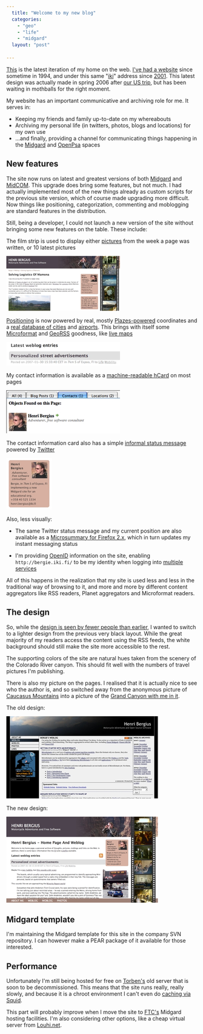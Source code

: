 ```yaml
---
  title: "Welcome to my new blog"
  categories: 
    - "geo"
    - "life"
    - "midgard"
  layout: "post"

---
```

[This][1] is the latest iteration of my home on the web. [I've had a website][3] since sometime in 1994, and under this same "[iki][20]" address since [2001][2]. This latest design was actually made in spring 2006 after [our US trip][4], but has been waiting in mothballs for the right moment.

My website has an important communicative and archiving role for me. It serves in:

* Keeping my friends and family up-to-date on my whereabouts
* Archiving my personal life (in twitters, photos, blogs and locations) for my own use
* ...and finally, providing a channel for communicating things happening in the [Midgard][19] and [OpenPsa][21] spaces

## New features

The site now runs on latest and greatest versions of both [Midgard][5] and [MidCOM][6]. This upgrade does bring some features, but not much. I had actually implemented most of the new things already as custom scripts for the previous site version, which of course made upgrading more difficult. Now things like positioning, categorization, commenting and moblogging are standard features in the distribution.

Still, being a developer, I could not launch a new version of the site without bringing some new features on the table. These include:

The film strip is used to display either [pictures][23] from the week a page was written, or 10 latest pictures

![Film strip and pictures from Brazil](/files/bergie_filmstrip2.jpg)

[Positioning][22] is now powered by real, mostly [Plazes-powered][8] coordinates and a [real database of cities][7] and [airports][9]. This brings with itself some [Microformat][11] and [GeoRSS][12] goodness, like [live maps][13]

![Positions on the blog entries](/files/bergie_blog_position.jpg)

My contact information is available as a [machine-readable hCard][28] on most pages

![What Tails extension understands of my contact info](/files/bergie_microformats_tails.jpg)

The contact information card also has a simple [informal status message][27] powered by [Twitter][26]

![The contact card](/files/bergie_card.jpg)

Also, less visually:

* The same Twitter status message and my current position are also available as a [Microsummary for Firefox 2.x][10], which in turn updates my instant messaging status

* I'm providing [OpenID][24] information on the site, enabling `http://bergie.iki.fi/` to be my identity when logging into [multiple services][25]

All of this happens in the realization that my site is used less and less in the traditional way of browsing to it, and more and more by different content aggregators like RSS readers, Planet aggregators and Microformat readers.

## The design

So, while the [design is seen by fewer people than earlier][17], I wanted to switch to a lighter design from the previous very black layout. While the great majority of my readers access the content using the RSS feeds, the white background should still make the site more accessible to the rest.

The supporting colors of the site are natural hues taken from the scenery of the Colorado River canyon. This should fit well with the numbers of travel pictures I'm publishing.

There is also my picture on the pages. I realised that it is actually nice to see who the author is, and so switched away from the anonymous picture of [Caucasus Mountains][30] into a picture of the [Grand Canyon with me in it][29].

The old design:

![The old, black design](/files/bergie_layout_2005.jpg)

The new design:

![The new, earthy design](/files/bergie_layout_2006.jpg)

## Midgard template

I'm maintaining the Midgard template for this site in the company SVN repository. I can however make a PEAR package of it available for those interested.

## Performance

Unfortunately I'm still being hosted for free on [Torben's][16] old server that is soon to be decommissioned. This means that the site runs really, really slowly, and because it is a chroot environment I can't even do [caching via Squid][18].

This part will probably improve when I move the site to [FTC's][14] Midgard hosting facilities. I'm also considering other options, like a cheap virtual server from [Louhi.net][15].

[1]: http://bergie.iki.fi/
[2]: http://web.archive.org/web/*/http://bergie.iki.fi/
[3]: http://web.archive.org/web/*/http://bergie.greywolves.org
[4]: http://www.flickr.com/photos/bergie/sets/72157594145039266/
[5]: http://www.midgard-project.org/
[6]: http://www.midgard-project.org/documentation/midcom/
[7]: http://www.geonames.org/export/
[8]: http://beta.plazes.com/user/bergie/
[9]: http://www.partow.net/miscellaneous/airportdatabase/
[10]: http://bergie.iki.fi/blog/setting_adium_status_from_a_microsummary/
[11]: http://microformats.org/wiki/geo
[12]: http://georss.org/simple.html
[13]: http://mapufacture.com/georss/map/show/370
[14]: http://www.ftc.fi/
[15]: http://louhi.net/virtualserver
[16]: http://www.nathan-syntronics.de/me/bewerbung/
[17]: http://www.digital-web.com/articles/where_did_my_beautiful_internet_go/
[18]: http://www.midgard-project.org/documentation/setting-up-squid-reverse-proxy/
[19]: http://bergie.iki.fi/blog/category/midgard
[20]: http://www.iki.fi/index.html
[21]: http://bergie.iki.fi/blog/category/openpsa
[22]: http://bergie.iki.fi/blog/the-midgard-position/
[23]: http://bergie.iki.fi/gallery/photostream/list/bergie/
[24]: http://openid.net/
[25]: http://www.openidenabled.com/software
[26]: http://twitter.com/bergie
[27]: http://www.midgard-project.org/documentation/org-routamc-statusmessage/
[28]: http://microformats.org/wiki/hcard
[29]: http://www.flickr.com/photos/bergie/153160552/in/set-72157594145039266/
[30]: http://www.routamc.org/gallery/black-sea-2004/IMG_5487